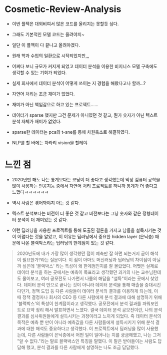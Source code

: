 # Cosmetic-Review-Analysis

- 이번 플젝은 대외비여서 많은 코드를 올리지는 못할듯 싶다.
- 그래도 기본적인 모델 코드는 올려야지~
- 일단 이 플젝이 다 끝나고 올려야겠다.



- 원래 학과 수업의 일환으로 시작되었지만,,,
- 어쩌다 보니 규모가 커지게 되었고 데이터 분석을 이용한 비지니스 모델 구축에도 생각할 수 있는 기회가 되었다.
- 실제 회사에서 데이터 분석이 어떻게 쓰이는 지 경험을 해봤다고나 할까...?



- 자연어 처리는 조금 재미가 없었다.
- 재미가 아닌 책임감으로 하고 있는 프로젝트......
- 데이터가 sparse 했지만 그건 문제가 아니였던 것 같고, 뭔가 숫자가 아닌 텍스트 분석 자체가 재미가 없었다.
- sparse한 데이터는 pca와 t-sne를 통해 차원축소로 해결하였다.




- NLP를 할 바에는 차라리 vision을 할테야

# 느낀 점
- 2020년만 해도 나는 통계보다는 코딩이 더 좋다고 생각했는데 막상 컴퓨터 공학을 많이 사용하는 인공지능 중에서 자연어 처리 프로젝트를 하니까 통계가 더 좋다고 느꼈다ㅋㅋㅋㅋㅋㅋ
- 역시 사람은 겪어봐야지 아는 것 같다.

- 텍스트 분석보다는 비전이 더 좋은 것 같고 비전보다는 그냥 숫자와 같은 정형데이터 분석이 더 재미있는 것 같다.
- 이런 딥러닝을 사용한 프로젝트를 통해 도출된 결론을 가지고 남들을 설득시키는 것이 어렵다는 것을 알았고, 이 이유는 딥러닝에서 중요한 hidden layer (은닉층) 때문에 나온 블랙박스라는 딥러닝의 한계점이 있는 것 같다.

> 2020년도에 내가 가장 많이 생각했던 점이 예측만 잘 하면 되는거지 굳이 해석이 필요한가?라는 질문이다. 이 점이 아마도 머신러닝과 딥러닝의 차이점이 아닐까 싶은데 '블랙박스' 라는 특성이 왜 한계점인지를 잘 몰랐었다. 어쨋든 실제로 데이터 분석을 하는 곳에서는 예측이 목표라고 생각했던 과거의 나는 교수님한테도 물어보고, 여러 공모전도 나가면서 나름의 해답을 "설득"이라는 곳에서 찾았다. 데이터 분석 만으로 끝나는 것이 아니라 데이터 분석을 통해 매출을 증대시킨다던가, 정책 도입 등 다른 사람들이 데이터 분석의 결과를 이용하게 되는데, 이 때 정책 결정자나 회사의 CEO 등 다른 사람에게 분석 결과에 대해 설명하기 위해 '블랙박스'의 특성이 한계점이라고 생각했다. 공모전에서 분석 결과를 파워포인트로 요약 정리 해서 발표하면서 느꼈다. 결국 데이터 분석 공모전이란, 나의 분석 결과를 심사위원들에게 설득시키는 과정이라고 느끼게 되었다. 즉 데이터 분석의 목적은 예측 뿐 만이 아니라 예측값을 다른 사람들에게 설득시키기 위해 분석 결과에 대한 해석도 중요하다고 생각했다. 이 프로젝트에서 딥러닝을 많이 사용했는데, 다른 사람들이 은닉층에서 어떤 일이 일어나는 지를 궁금해했고, 나는 그저 "알 수 없다."라는 말로 블랙박스인 특징을 말했다. 이 말은 받아들이는 사람도 답답해 했고, 분석 결과를 다른 사람에게 설명하는 나도 조금 답답했다.
